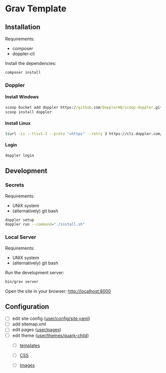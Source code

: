 # Grav Template

## Installation

Requirements:

- composer
- doppler-cli

Install the dependencies:

```sh
composer install
```

### Doppler

#### Install Windows

```cmd
scoop bucket add doppler https://github.com/DopplerHQ/scoop-doppler.git
scoop install doppler
```

#### Install Linux

```sh
(curl -Ls --tlsv1.2 --proto "=https" --retry 3 https://cli.doppler.com/install.sh || wget -t 3 -qO- https://cli.doppler.com/install.sh) | sudo sh
```

#### Login

```sh
doppler login
```

## Development

### Secrets

Requirements:

- UNIX system
- (alternatively) git bash

```sh
doppler setup
doppler run --command="./install.sh"
```

### Local Server

Requirements:

- UNIX system
- (alternatively) git bash

Run the development server:

```sh
bin/grav server
```

Open the site in your browser: <http://localhost:8000>

## Configuration

- [ ] edit site config ([user/config/site.yaml](user/config/site.yaml))
- [ ] add sitemap.xml
- [ ] edit pages ([user/pages](user/pages))
- [ ] edit theme ([user/themes/quark-child](user/themes/quark-child))
  - [ ] [templates](user/themes/quark-child/templates)
  - [ ] [CSS](user/themes/quark-child/css)
  - [ ] [Images](user/themes/quark-child/images)



